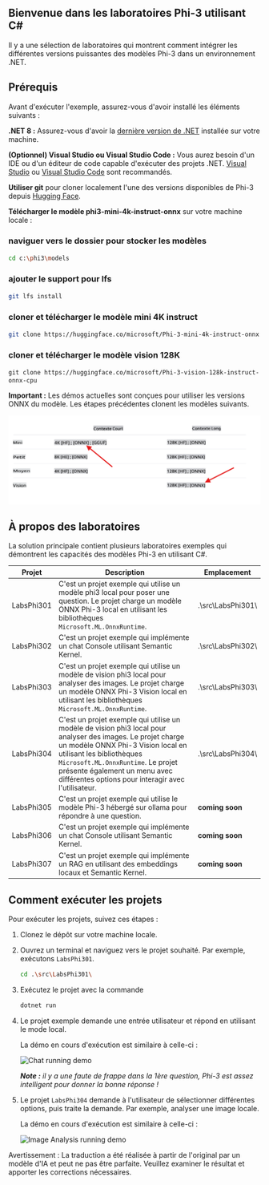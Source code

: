 ## Bienvenue dans les laboratoires Phi-3 utilisant C#

Il y a une sélection de laboratoires qui montrent comment intégrer les différentes versions puissantes des modèles Phi-3 dans un environnement .NET.

## Prérequis
Avant d'exécuter l'exemple, assurez-vous d'avoir installé les éléments suivants :

**.NET 8 :** Assurez-vous d'avoir la [dernière version de .NET](https://dotnet.microsoft.com/download/dotnet/8.0?WT.mc_id=aiml-137032-kinfeylo) installée sur votre machine.

**(Optionnel) Visual Studio ou Visual Studio Code :** Vous aurez besoin d'un IDE ou d'un éditeur de code capable d'exécuter des projets .NET. [Visual Studio](https://visualstudio.microsoft.com/) ou [Visual Studio Code](https://code.visualstudio.com?WT.mc_id=aiml-137032-kinfeylo) sont recommandés.

**Utiliser git** pour cloner localement l'une des versions disponibles de Phi-3 depuis [Hugging Face](https://huggingface.co).

**Télécharger le modèle phi3-mini-4k-instruct-onnx** sur votre machine locale :

### naviguer vers le dossier pour stocker les modèles
```bash
cd c:\phi3\models
```
### ajouter le support pour lfs
```bash
git lfs install 
```
### cloner et télécharger le modèle mini 4K instruct
```bash
git clone https://huggingface.co/microsoft/Phi-3-mini-4k-instruct-onnx
```

### cloner et télécharger le modèle vision 128K
```
git clone https://huggingface.co/microsoft/Phi-3-vision-128k-instruct-onnx-cpu
```
**Important :** Les démos actuelles sont conçues pour utiliser les versions ONNX du modèle. Les étapes précédentes clonent les modèles suivants.

![OnnxDownload](../../../../../translated_images/DownloadOnnx.237f4b37d4d8d66d3f4a4a7219d6004bd6f84bc72cce50251ffc034cb28f6fb8.fr.png)

## À propos des laboratoires

La solution principale contient plusieurs laboratoires exemples qui démontrent les capacités des modèles Phi-3 en utilisant C#.

| Projet | Description | Emplacement |
| ------------ | ----------- | -------- |
| LabsPhi301    | C'est un projet exemple qui utilise un modèle phi3 local pour poser une question. Le projet charge un modèle ONNX Phi-3 local en utilisant les bibliothèques `Microsoft.ML.OnnxRuntime`. | .\src\LabsPhi301\ |
| LabsPhi302    | C'est un projet exemple qui implémente un chat Console utilisant Semantic Kernel. | .\src\LabsPhi302\ |
| LabsPhi303 | C'est un projet exemple qui utilise un modèle de vision phi3 local pour analyser des images. Le projet charge un modèle ONNX Phi-3 Vision local en utilisant les bibliothèques `Microsoft.ML.OnnxRuntime`. | .\src\LabsPhi303\ |
| LabsPhi304 | C'est un projet exemple qui utilise un modèle de vision phi3 local pour analyser des images. Le projet charge un modèle ONNX Phi-3 Vision local en utilisant les bibliothèques `Microsoft.ML.OnnxRuntime`. Le projet présente également un menu avec différentes options pour interagir avec l'utilisateur. | .\src\LabsPhi304\ |
| LabsPhi305 | C'est un projet exemple qui utilise le modèle Phi-3 hébergé sur ollama pour répondre à une question.  |**coming soon**|
| LabsPhi306 | C'est un projet exemple qui implémente un chat Console utilisant Semantic Kernel. |**coming soon**|
| LabsPhi307  | C'est un projet exemple qui implémente un RAG en utilisant des embeddings locaux et Semantic Kernel. |**coming soon**|

## Comment exécuter les projets

Pour exécuter les projets, suivez ces étapes :
1. Clonez le dépôt sur votre machine locale.

1. Ouvrez un terminal et naviguez vers le projet souhaité. Par exemple, exécutons `LabsPhi301`.
    ```bash
    cd .\src\LabsPhi301\
    ```

1. Exécutez le projet avec la commande
    ```bash
    dotnet run
    ```

1. Le projet exemple demande une entrée utilisateur et répond en utilisant le mode local. 

    La démo en cours d'exécution est similaire à celle-ci :

    ![Chat running demo](../../../imgs/07/00/SampleConsole.gif)

    ***Note :** il y a une faute de frappe dans la 1ère question, Phi-3 est assez intelligent pour donner la bonne réponse !*

1. Le projet `LabsPhi304` demande à l'utilisateur de sélectionner différentes options, puis traite la demande. Par exemple, analyser une image locale.

    La démo en cours d'exécution est similaire à celle-ci :

    ![Image Analysis running demo](../../../imgs/07/00/SampleVisionConsole.gif)

Avertissement : La traduction a été réalisée à partir de l'original par un modèle d'IA et peut ne pas être parfaite. Veuillez examiner le résultat et apporter les corrections nécessaires.
